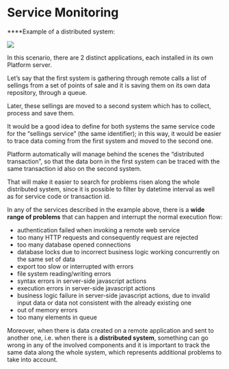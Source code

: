 # Service Monitoring

    
****Example of a distributed system:

![](https://lh3.googleusercontent.com/mD_WFcgcaFebYB737QiDcY6M7fInG0uJC7hTVsUB_BiOF8o4-zJfoAnDecbyWAIwwZKXlzrKSwqXqPS2KEHftlXkYemBNCO-wEPe4cQxl4wn0ITtyOUXbi5YTyVxMO3at-oelacx)

In this scenario, there are 2 distinct applications, each installed in its own Platform server.

Let’s say that the first system is gathering through remote calls a list of sellings from a set of points of sale and it is saving them on its own data repository, through a queue.

Later, these sellings are moved to a second system which has to collect, process and save them.

It would be a good idea to define for both systems the same service code for the “sellings service” \(the same identifier\); in this way, it would be easier to trace data coming from the first system and moved to the second one.

Platform automatically will manage behind the scenes the “distributed transaction”, so that the data born in the first system can be traced with the same transaction id also on the second system.

That will make it easier to search for problems risen along the whole distributed system, since it is possible to filter by datetime interval as well as for service code or transaction id.

In any of the services described in the example above, there is a **wide range of problems** that can happen and interrupt the normal execution flow:

* authentication failed when invoking a remote web service
* too many HTTP requests and consequently request are rejected
* too many database opened connections
* database locks due to incorrect business logic working concurrently on the same set of data
* export too slow or interrupted with errors
* file system reading/writing errors
* syntax errors in server-side javascript actions
* execution errors in server-side javascript actions
* business logic failure in server-side javascript actions, due to invalid input data or data not consistent with the already existing one
* out of memory errors
* too many elements in queue

Moreover, when there is data created on a remote application and sent to another one, i.e. when there is a **distributed system**, something can go wrong in any of the involved components and it is important to track the same data along the whole system, which represents additional problems to take into account.

